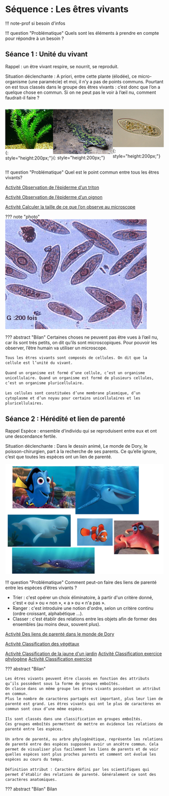 # Séquence : Les êtres vivants

!!! note-prof
    si besoin d'infos


!!! question "Problématique"
    Quels sont les éléments à prendre en compte pour répondre à un besoin ?



## Séance 1 : Unité du vivant

Rappel : un être vivant respire, se nourrit, se reproduit.

Situation déclenchante : A priori, entre cette plante (élodée), ce micro-organisme (une paramécie) et moi, il n’y a pas de points communs. Pourtant on est tous classés dans le groupe des êtres vivants : c’est donc que l’on a quelque chose en commun.
Si on ne peut pas le voir à l’œil nu, comment faudrait-il faire ? 

<div markdown style="display: flex; flex-direction: row;">

![](pictures/photoElodee.png){: style="height:200px;"}

![](pictures/photoTriton.png){: style="height:200px;"}

![](pictures/photoParamacie.png){: style="height:200px;"}

</div>

!!! question "Problématique"
    Quel est le point commun entre tous les êtres vivants?

[Activité Observation de l’épiderme d’un triton](../obsTriton)

[Activité Observation de l’épiderme d’un oignon](../obsOignon)

[Activité Calculer la taille de ce que l’on observe au microscope](../calculTaille)

??? note "photo"
    ![](pictures/photoParamacies.png)

??? abstract "Bilan"
    Certaines choses ne peuvent pas être vues à l’œil nu, car ils sont très petits, on dit qu’ils sont microscopiques. Pour pouvoir les observer, l’être humain va utiliser un microscope.

    Tous les êtres vivants sont composés de cellules. On dit que la cellule est l’unité du vivant.

    Quand un organisme est formé d’une cellule, c’est un organisme unicellulaire. Quand un organisme est formé de plusieurs cellules, c’est un organisme pluricellulaire.

    Les cellules sont constituées d’une membrane plasmique, d’un cytoplasme et d’un noyau pour certains unicellulaires et les pluricellulaires.


## Séance 2 : Hérédité et lien de parenté

Rappel Espèce : ensemble d’individu qui se reproduisent entre eux et ont une descendance fertile.

Situation déclenchante : Dans le dessin animé, Le monde de Dory, le poisson-chirurgien, part à la recherche de ses parents. Ce qu’elle ignore, c’est que toutes les espèces ont un lien de parenté.

![](image.png)

!!! question "Problématique"
    Comment peut-on faire des liens de parenté entre les espèces d’êtres vivants ?

- Trier : c'est opérer un choix éliminatoire, à partir d'un critère donné, c'est « oui » ou « non », « a » ou « n'a pas ».
- Ranger : c'est introduire une notion d'ordre, selon un critère continu (ordre croissant, alphabétique ...).
- Classer : c'est établir des relations entre les objets afin de former des ensembles (au moins deux, souvent plus).

[Activité Des liens de parenté dans le monde de Dory](../classifDory)

[Activité Classification des végétaux ](../classifVegetauxExo)

[Activité Classification de la jaune d'un jardin](../classifJardin)
[Activité Classification exercice phylogène](../classifPhylogeneExo)
[Activité Classification exercice](../classifExo)


??? abstract "Bilan"

    Les êtres vivants peuvent être classés en fonction des attributs qu’ils possèdent sous la forme de groupes emboîtés.
    On classe dans un même groupe les êtres vivants possédant un attribut en commun.
    Plus le nombre de caractères partagés est important, plus leur lien de parenté est grand. Les êtres vivants qui ont le plus de caractères en commun sont ceux d’une même espèce. 
    
    Ils sont classés dans une classification en groupes emboîtés.
    Ces groupes emboîtés permettent de mettre en évidence les relations de parenté entre les espèces.

    Un arbre de parenté, ou arbre phylogénétique, représente les relations de parenté entre des espèces supposées avoir un ancêtre commun. Cela permet de visualiser plus facilement les liens de parents et de voir quelles espèces sont plus proches parents et comment ont évolué les espèces au cours du temps.

    Définition attribut : Caractère défini par les scientifiques qui permet d’établir des relations de parenté. Généralement ce sont des caractères anatomiques.








??? abstract "Bilan"
    Bilan

